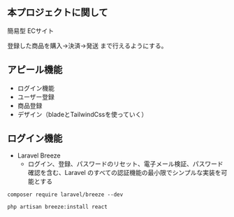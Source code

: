 ## 本プロジェクトに関して

簡易型
ECサイト

登録した商品を購入→決済→発送
まで行えるようにする。

## アピール機能
- ログイン機能
- ユーザー登録
- 商品登録
- デザイン（bladeとTailwindCssを使っていく）


## ログイン機能
- Laravel Breeze
  - ログイン、登録、パスワードのリセット、電子メール検証、パスワード確認を含む、Laravel のすべての認証機能の最小限でシンプルな実装を可能とする

```
composer require laravel/breeze --dev

php artisan breeze:install react
```
